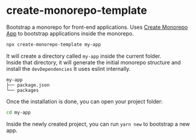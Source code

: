 # create-monorepo-template

Bootstrap a monorepo for front-end applications. Uses [Create Monorepo App](https://github.com/utrolig/monorepo-tools/tree/master/packages/create-monorepo-app) to bootstrap applications inside the monorepo.

```sh
npx create-monorepo-template my-app
```

It will create a directory called `my-app` inside the current folder.<br>
Inside that directory, it will generate the initial monorepo structure and install the `devDependencies`
It uses eslint internally.

```
my-app
├── package.json
└── packages
```

Once the installation is done, you can open your project folder:

```sh
cd my-app
```

Inside the newly created project, you can run `yarn new` to bootstrap a new app.
